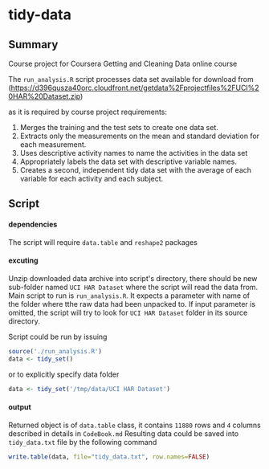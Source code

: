 tidy-data
=========

## Summary
Course project for Coursera Getting and Cleaning Data online course

The `run_analysis.R` script processes data set available for download from
   (https://d396qusza40orc.cloudfront.net/getdata%2Fprojectfiles%2FUCI%20HAR%20Dataset.zip) 

as it is required by course project requirements:
1. Merges the training and the test sets to create one data set.
2. Extracts only the measurements on the mean and standard deviation for each measurement. 
3. Uses descriptive activity names to name the activities in the data set
4. Appropriately labels the data set with descriptive variable names. 
5. Creates a second, independent tidy data set with the average of each variable for each activity and each subject.  

## Script
#### dependencies
The script will require `data.table` and `reshape2` packages

#### excuting
Unzip downloaded data archive into script's directory, there should be new sub-folder named `UCI HAR Dataset` where the script will read the data from.
Main script to run is `run_analysis.R`. It expects a parameter with name of the folder where tthe raw data had been unpacked to. If input parameter is omitted, the script will try to look for `UCI HAR Dataset` folder in its source directory.

Script could be run by issuing
```R
source('./run_analysis.R')
data <- tidy_set()
```

or to explicitly specify data folder

```R
data <- tidy_set('/tmp/data/UCI HAR Dataset')
```

#### output
Returned object is of `data.table` class, it contains `11880` rows and `4` columns described in details in `CodeBook.md`
Resulting data could be saved into `tidy_data.txt` file by the following command
```R
write.table(data, file="tidy_data.txt", row.names=FALSE)
```

